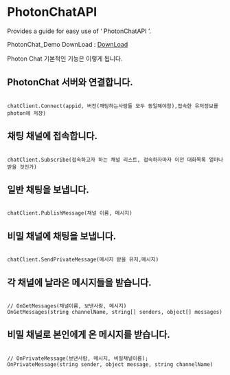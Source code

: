 # PhotonChatAPI
Provides a guide for easy use of ‘ PhotonChatAPI ’.


PhotonChat_Demo DownLoad : [DownLoad](https://drive.google.com/file/d/0BzGm_WSvgeywanFTaU01cWJwU0k/view?usp=sharing)



Photon Chat 기본적인 기능은 이렇게 됩니다.


## PhotonChat 서버와 연결합니다.
<pre><code>
chatClient.Connect(appid, 버전(채팅하는사람들 모두 동일해야함),접속한 유저정보를 photon에 저장)
</code></pre>
## 채팅 채널에 접속합니다.
<pre><code>
chatClient.Subscribe(접속하고자 하는 채널 리스트, 접속하자마자 이전 대화목록 얼마나 받을 것인가)
</code></pre>
## 일반 채팅을 보냅니다.
<pre><code>
chatClient.PublishMessage(채널 이름, 메시지)
</code></pre>
## 비밀 채널에 채팅을 보냅니다.
<pre><code>
chatClient.SendPrivateMessage(메시지 받을 유저,메시지)
</code></pre>

## 각 채널에 날라온 메시지들을 받습니다.
<pre><code>
// OnGetMessages(채널이름, 보낸사람, 메시지)
OnGetMessages(string channelName, string[] senders, object[] messages)
</code></pre>
## 비밀 채널로 본인에게 온 메시지를 받습니다.
<pre><code>
// OnPrivateMessage(보낸사람, 메시지, 비밀채널이름);
OnPrivateMessage(string sender, object message, string channelName)
</code></pre>
